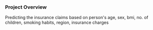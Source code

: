 ### Project Overview

 Predicting the insurance claims based on person's age, sex, bmi, no. of children,  smoking habits, region, insurance charges 


